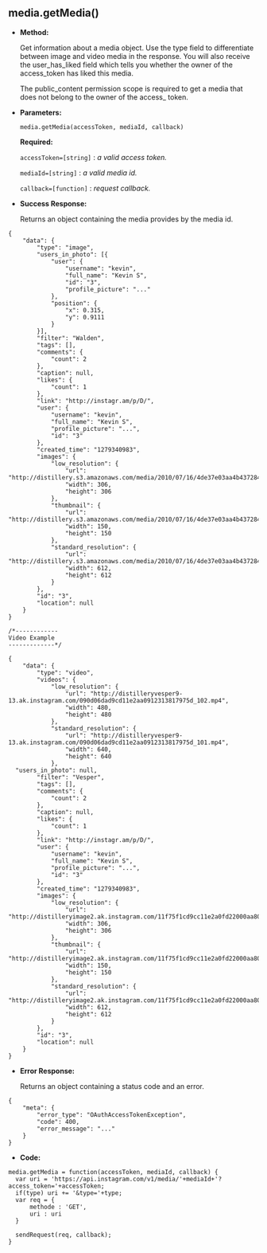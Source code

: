 **media.getMedia()**
----

* **Method:**
  
	
  Get information about a media object. Use the type field to differentiate between image and video media in the response. You will also receive the user_has_liked field which tells you whether the owner of the access_token has liked this media.
  
  The public_content permission scope is required to get a media that does not belong to the owner of the access_ token.
	
*  **Parameters:**

	```
	media.getMedia(accessToken, mediaId, callback)
	```

   **Required:**
 
   `accessToken=[string]` : *a valid access token.*

   `mediaId=[string]` : *a valid media id.*
   
   `callback=[function]` : *request callback.*   

* **Success Response:**
	
    Returns an object containing the media provides by the media id.
	
```
{
    "data": {
        "type": "image",
        "users_in_photo": [{
            "user": {
                "username": "kevin",
                "full_name": "Kevin S",
                "id": "3",
                "profile_picture": "..."
            },
            "position": {
                "x": 0.315,
                "y": 0.9111
            }
        }],
        "filter": "Walden",
        "tags": [],
        "comments": {
            "count": 2
        },
        "caption": null,
        "likes": {
            "count": 1
        },
        "link": "http://instagr.am/p/D/",
        "user": {
            "username": "kevin",
            "full_name": "Kevin S",
            "profile_picture": "...",
            "id": "3"
        },
        "created_time": "1279340983",
        "images": {
            "low_resolution": {
                "url": "http://distillery.s3.amazonaws.com/media/2010/07/16/4de37e03aa4b4372843a7eb33fa41cad_6.jpg",
                "width": 306,
                "height": 306
            },
            "thumbnail": {
                "url": "http://distillery.s3.amazonaws.com/media/2010/07/16/4de37e03aa4b4372843a7eb33fa41cad_5.jpg",
                "width": 150,
                "height": 150
            },
            "standard_resolution": {
                "url": "http://distillery.s3.amazonaws.com/media/2010/07/16/4de37e03aa4b4372843a7eb33fa41cad_7.jpg",
                "width": 612,
                "height": 612
            }
        },
        "id": "3",
        "location": null
    }
}

/*------------
Video Example
-------------*/

{
    "data": {
        "type": "video",
        "videos": {
            "low_resolution": {
                "url": "http://distilleryvesper9-13.ak.instagram.com/090d06dad9cd11e2aa0912313817975d_102.mp4",
                "width": 480,
                "height": 480
            },
            "standard_resolution": {
                "url": "http://distilleryvesper9-13.ak.instagram.com/090d06dad9cd11e2aa0912313817975d_101.mp4",
                "width": 640,
                "height": 640
            },
  "users_in_photo": null,
        "filter": "Vesper",
        "tags": [],
        "comments": {
            "count": 2
        },
        "caption": null,
        "likes": {
            "count": 1
        },
        "link": "http://instagr.am/p/D/",
        "user": {
            "username": "kevin",
            "full_name": "Kevin S",
            "profile_picture": "...",
            "id": "3"
        },
        "created_time": "1279340983",
        "images": {
            "low_resolution": {
                "url": "http://distilleryimage2.ak.instagram.com/11f75f1cd9cc11e2a0fd22000aa8039a_6.jpg",
                "width": 306,
                "height": 306
            },
            "thumbnail": {
                "url": "http://distilleryimage2.ak.instagram.com/11f75f1cd9cc11e2a0fd22000aa8039a_5.jpg",
                "width": 150,
                "height": 150
            },
            "standard_resolution": {
                "url": "http://distilleryimage2.ak.instagram.com/11f75f1cd9cc11e2a0fd22000aa8039a_7.jpg",
                "width": 612,
                "height": 612
            }
        },
        "id": "3",
        "location": null
    }
}
```
 
* **Error Response:**
	
    Returns an object containing a status code and an error.
	
```
{
	"meta": {
		"error_type": "OAuthAccessTokenException",
		"code": 400,
		"error_message": "..."
	}
}
```

* **Code:**

```
media.getMedia = function(accessToken, mediaId, callback) {
  var uri = 'https://api.instagram.com/v1/media/'+mediaId+'?access_token='+accessToken;
  if(type) uri += '&type='+type;
  var req = {
      methode : 'GET',
      uri : uri
  }

  sendRequest(req, callback);
}
```